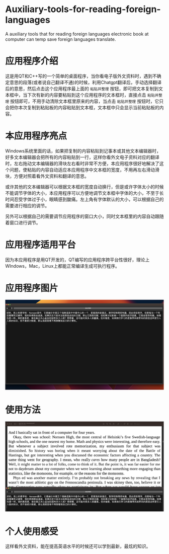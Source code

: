 # Auxiliary-tools-for-reading-foreign-languages
A auxiliary tools that for reading foreign languages electronic book at computer  can temp save foreign languages translate.

# 应用程序介绍

这是用QT和C++写的一个简单的桌面程序，当你看电子版外文资料时，遇到不确定意思的段落(或者说自己翻译不通)的时候，利用Chatgpt翻译后，手动选择翻译后的意思，然后点击这个应用程序最上面的 `粘贴并整理` 按钮，即可把文本复制到文本框中，当下次有新的内容要粘贴到这个应用程序的文本框时，直接点击 `粘贴并整理` 按钮即可，不用手动清除文本框里原来的内容，当点击 `粘贴并整理` 按钮时，它只会把你本次复制到粘贴板的内容粘贴到文本框，文本框中只会显示当前粘贴板的内容。

# 本应用程序亮点

Windows系统里面的话，如果把复制的内容粘贴到记事本或其他文本编辑器时，好多文本编辑器会把所有的内容粘贴到一行，这样你看外文电子资料对应的翻译时，左右拖动文本编辑器的滑块左右看时非常不方便，本应用程序很好地解决了这个问题，使粘贴的内容自动适应本应用程序中文本框的宽度，不用再左右滑动滑块，方便对照着看外文资料和翻译的意思。

或许其他的文本编辑器可以根据文本框的宽度自动换行，但是或许字体太小的时候不能调节字体的大小，本应用程序可以方便地调节文本框中字体的大小，不至于长时间忍受字体过于小，眼睛感到酸痛。左上角有字体默认的大小，可以根据自己的需要进行相应的调节。

另外可以根据自己的需要调节应用程序的窗口大小，同时文本框里的内容自动跟随着窗口进行调节。

# 应用程序适用平台

因为本应用程序是用QT开发的，QT编写的应用程序跨平台性很好，理论上WIndows，Mac，Linux上都能正常编译生成可执行程序。

# 应用程序图片


![介绍](https://github.com/mkzpd/Auxiliary-tools-for-reading-foreign-languages/blob/main/picture/Screenshot-2.png)

# 使用方法

![介绍](https://github.com/mkzpd/Auxiliary-tools-for-reading-foreign-languages/blob/main/picture/Screenshot-1.png)

# 个人使用感受

这样看外文资料，能在提高英语水平的时候还可以学到最新，最炫的知识。
